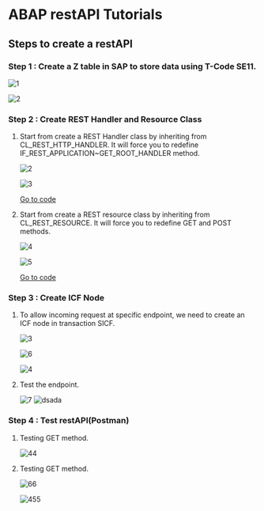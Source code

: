 # ABAP restAPI Tutorials
## Steps to create a restAPI

### Step 1 : Create a Z table in SAP to store data using T-Code SE11.
![1](https://user-images.githubusercontent.com/26427511/86517473-ddad0480-be31-11ea-9f8a-e5022b5b2c79.png)

![2](https://user-images.githubusercontent.com/26427511/86517573-a3903280-be32-11ea-9603-5149c7d6a6b3.png)

### Step 2 : Create REST Handler and Resource Class

1. Start from create a REST Handler class by inheriting from CL_REST_HTTP_HANDLER. It will force you to redefine IF_REST_APPLICATION~GET_ROOT_HANDLER method.

   ![2](https://user-images.githubusercontent.com/26427511/86517879-2619f180-be35-11ea-9e9f-fe359d9ea22c.png)

   ![3](https://user-images.githubusercontent.com/26427511/86517947-cec85100-be35-11ea-8dd9-f881e9200b70.png)

   [Go to code](source/ZCL_REST_HTTP_HANDLER.abap)

3. Start from create a REST resource class by inheriting from CL_REST_RESOURCE. It will force you to redefine GET and POST methods.

   ![4](https://user-images.githubusercontent.com/26427511/86518075-097eb900-be37-11ea-9713-94e53394f5b3.png)

   ![5](https://user-images.githubusercontent.com/26427511/86518122-67130580-be37-11ea-8eeb-1bbffa57a40d.png)
   
   [Go to code](source/ZCL_RESOURCE_ORDERS.abap)
   
### Step 3 : Create ICF Node

1. To allow incoming request at specific endpoint, we need to create an ICF node in transaction SICF.

   ![3](https://user-images.githubusercontent.com/26427511/86518714-181b9f00-be3c-11ea-971d-60cd526ad0d6.png)
   
   ![6](https://user-images.githubusercontent.com/26427511/86518740-60d35800-be3c-11ea-9d09-30fc05b0368e.png)
   
   ![4](https://user-images.githubusercontent.com/26427511/86518717-236eca80-be3c-11ea-8d0f-3e316d6ecb73.png)
   
2. Test the endpoint. 

   ![7](https://user-images.githubusercontent.com/26427511/86518800-d8a18280-be3c-11ea-8490-82b19cb02437.png)
   ![dsada](https://user-images.githubusercontent.com/26427511/86518881-b78d6180-be3d-11ea-9f9d-0b4a8c12f289.png)

### Step 4 : Test restAPI(Postman)

1. Testing GET method.

   ![44](https://user-images.githubusercontent.com/26427511/86518981-ba3c8680-be3e-11ea-918d-2f235da31e1d.png)

2. Testing GET method.

   ![66](https://user-images.githubusercontent.com/26427511/86519022-56668d80-be3f-11ea-80f4-aaf529eeb97e.png)

   ![455](https://user-images.githubusercontent.com/26427511/86519107-40a59800-be40-11ea-90c1-d074bd89e451.png)


